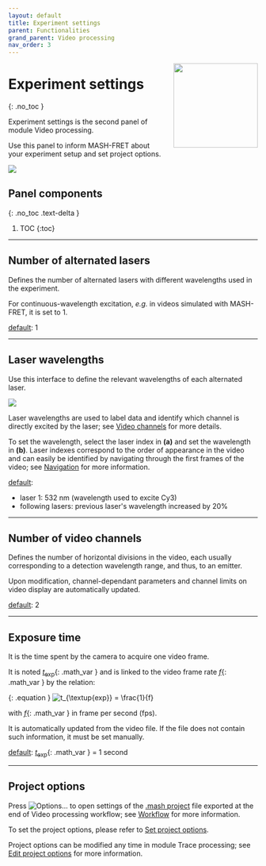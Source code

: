 ```yaml
---
layout: default
title: Experiment settings
parent: Functionalities
grand_parent: Video processing
nav_order: 3
---
```


<img src="../../assets/images/logos/logo-video-processing_400px.png" width="170" style="float:right; margin-left: 15px;"/>

# Experiment settings
{: .no_toc }

Experiment settings is the second panel of module Video processing.

Use this panel to inform MASH-FRET about your experiment setup and set project options.

<a class="plain" href="../../assets/images/gui/VP-panel-expset.png"><img src="../../assets/images/gui/VP-panel-expset.png" style="max-width: 426px;"/></a>

## Panel components
{: .no_toc .text-delta }

1. TOC
{:toc}


---

## Number of alternated lasers

Defines the number of alternated lasers with different wavelengths used in the experiment. 

For continuous-wavelength excitation, *e.g.* in videos simulated with MASH-FRET, it is set to 1.

<u>default</u>: 1


---

## Laser wavelengths

Use this interface to define the relevant wavelengths of each alternated laser. 

<a class="plain" href="../../assets/images/gui/VP-panel-expset-laser.png"><img src="../../assets/images/gui/VP-panel-expset-laser.png" style="max-width: 138px;"/></a>

Laser wavelengths are used to label data and identify which channel is directly excited by the laser; see 
[Video channels](../functionalities/set-project-options.html#video-channels) for more details.

To set the wavelength, select the laser index in **(a)** and set the wavelength in **(b)**. 
Laser indexes correspond to the order of appearance in the video and can easily be identified by navigating through the first frames of the video; see 
[Navigation](area-visualization.html#navigation) for more information.

<u>default</u>: 
* laser 1: 532 nm (wavelength used to excite Cy3)
* following lasers: previous laser's wavelength increased by 20%


---

## Number of video channels

Defines the number of horizontal divisions in the video, each usually corresponding to a detection wavelength range, and thus, to an emitter.

Upon modification, channel-dependant parameters and channel limits on video display are automatically updated.

<u>default</u>: 2


---

## Exposure time

It is the time spent by the camera to acquire one video frame.

It is noted 
[*t*<sub>exp</sub>](){: .math_var } and is linked to the video frame rate 
[*f*](){: .math_var } by the relation:

{: .equation }
<img src="../../assets/images/equations/VP-eq-exp-time.gif" alt="t_{\textup{exp}} = \frac{1}{f}">

with 
[*f*](){: .math_var } in frame per second (fps).

It is automatically updated from the video file. 
If the file does not contain such information, it must be set manually.

<u>default</u>: [*t*<sub>exp</sub>](){: .math_var } = 1 second


---

## Project options

Press 
![Options...](../../assets/images/gui/VP-but-options3p.png "Options...") to open settings of the 
[.mash project](../../output-files/mash-mash-project.html) file exported at the end of Video processing workflow; see 
[Workflow](../workflow.html) for more information.

To set the project options, please refer to 
[Set project options](../functionalities/set-project-options.html).

Project options can be modified any time in module Trace processing; see 
[Edit project options](../../trace-processing/panels/area-project-management.html#edit-project-options) for more information.

